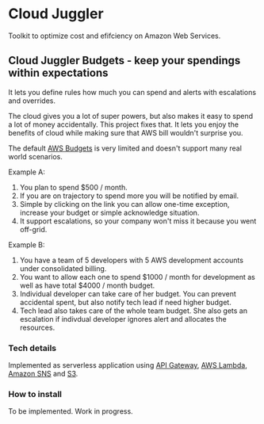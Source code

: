 # Cloud Juggler
Toolkit to optimize cost and efifciency on Amazon Web Services.

## Cloud Juggler Budgets - keep your spendings within expectations
It lets you define rules how much you can spend and alerts with escalations and overrides.

The cloud gives you a lot of super powers, but also makes it easy to spend a lot of money accidentally. This project fixes that. It lets you enjoy the benefits of cloud while making sure that AWS bill wouldn't surprise you.

The default [AWS Budgets](http://docs.aws.amazon.com/awsaccountbilling/latest/aboutv2/budgets-managing-costs.html) is very limited and doesn't support many real world scenarios.

Example A:
 1. You plan to spend $500 / month. 
 2. If you are on trajectory to spend more you will be notified by email.
 3. Simple by clicking on the link you can allow one-time exception, increase your budget or simple acknowledge situation.
 4. It support escalations, so your company won't miss it because you went off-grid.

Example B:
 1. You have a team of 5 developers with 5 AWS development accounts under consolidated billing.
 2. You want to allow each one to spend $1000 / month for development as well as have total $4000 / month budget.
 3. Individual developer can take care of her budget. You can prevent accidental spent, but also notify tech lead if need higher budget.
 4. Tech lead also takes care of the whole team budget. She also gets an escalation if indivdual developer ignores alert and allocates the resources.

### Tech details

Implemented as serverless application using [API Gateway](https://aws.amazon.com/api-gateway/), [AWS Lambda](https://aws.amazon.com/lambda/), [Amazon SNS](https://aws.amazon.com/sns/) and [S3](https://aws.amazon.com/s3/). 

### How to install

To be implemented. Work in progress.

